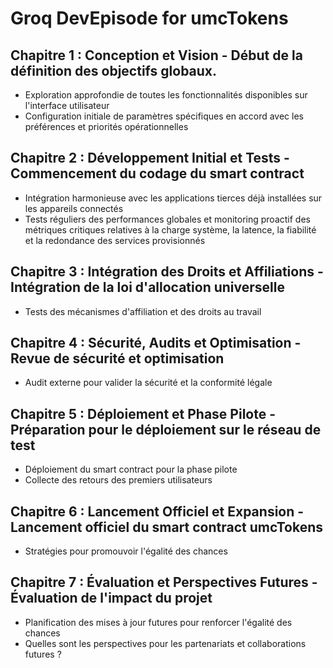 # Groq DevEpisode for umcTokens

## Chapitre 1 : Conception et Vision - Début de la définition des objectifs globaux.

- Exploration approfondie de toutes les fonctionnalités disponibles sur l'interface utilisateur
- Configuration initiale de paramètres spécifiques en accord avec les préférences et priorités opérationnelles

## Chapitre 2 : Développement Initial et Tests - Commencement du codage du smart contract

- Intégration harmonieuse avec les applications tierces déjà installées sur les appareils connectés
- Tests réguliers des performances globales et monitoring proactif des métriques critiques relatives à la charge système, la latence, la fiabilité et la redondance des services provisionnés

## Chapitre 3 : Intégration des Droits et Affiliations - Intégration de la loi d'allocation universelle

- Tests des mécanismes d'affiliation et des droits au travail

## Chapitre 4 : Sécurité, Audits et Optimisation - Revue de sécurité et optimisation

- Audit externe pour valider la sécurité et la conformité légale

## Chapitre 5 : Déploiement et Phase Pilote - Préparation pour le déploiement sur le réseau de test

- Déploiement du smart contract pour la phase pilote
- Collecte des retours des premiers utilisateurs

## Chapitre 6 : Lancement Officiel et Expansion - Lancement officiel du smart contract umcTokens

- Stratégies pour promouvoir l'égalité des chances

## Chapitre 7 : Évaluation et Perspectives Futures - Évaluation de l'impact du projet

- Planification des mises à jour futures pour renforcer l'égalité des chances
- Quelles sont les perspectives pour les partenariats et collaborations futures ?